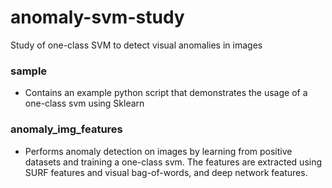 # anomaly-svm-study
Study of one-class SVM to detect visual anomalies in images

### sample
* Contains an example python script that demonstrates the usage of a one-class svm using Sklearn

### anomaly_img_features
* Performs anomaly detection on images by learning from positive datasets and training
a one-class svm. The features are extracted using SURF features and visual bag-of-words,
and deep network features.
